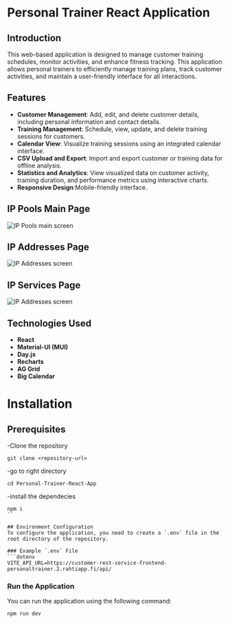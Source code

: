 # Personal Trainer React Application

## Introduction
This web-based application is designed to manage customer training schedules, monitor activities, and enhance fitness tracking. This application allows personal trainers to efficiently manage training plans, track customer activities, and maintain a user-friendly interface for all interactions.

## Features
- **Customer Management**: Add, edit, and delete customer details, including personal information and contact details.
- **Training Management**: Schedule, view, update, and delete training sessions for customers.
- **Calendar View**: Visualize training sessions using an integrated calendar interface.
- **CSV Upload and Export**: Import and export customer or training data for offline analysis.
- **Statistics and Analytics**: View visualized data on customer activity, training duration, and performance metrics using interactive charts.
- **Responsive Design**:Mobile-friendly interface.

## IP Pools Main Page
![IP Pools main screen](./assets/ippools.png)

## IP Addresses Page
![IP Addresses screen](./assets/ipaddresses.png)

## IP Services Page
![IP Addresses screen](./assets/ipservices.png)

## Technologies Used
- **React**
- **Material-UI (MUI)**
- **Day.js**
- **Recharts**
- **AG Grid**
- **Big Calendar**

# Installation 

## Prerequisites
-Clone the repository

```
git clone <repository-url>
```
-go to right directory

```
cd Personal-Trainer-React-App

```
-install the dependecies
```
npm i
``

## Environment Configuration
To configure the application, you need to create a `.env` file in the root directory of the repository.

### Example `.env` File
```dotenv
VITE_API_URL=https://customer-rest-service-frontend-personaltrainer.2.rahtiapp.fi/api/
```

### Run the Application
You can run the application using the following command:
```bash
npm run dev
```
